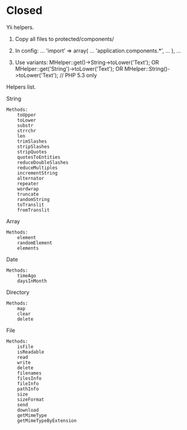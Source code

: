 Closed
======

Yii helpers.

1. Copy all files to protected/components/

2. In config:
	...
	'import' => array(
		...
		'application.components.*',
		...
	),
	...

3. Use variants:
	MHelper::get()->String->toLower('Text');
	OR
	MHelper::get('String')->toLower('Text');
	OR
	MHelper::String()->toLower('Text');	// PHP 5.3 only


Helpers list.

String
	
	Methods:
		toUpper
		toLower
		substr
		strrchr
		len
		trimSlashes
		stripSlashes
		stripQuotes
		quotesToEntities
		reduceDoubleSlashes
		reduceMultiples
		incrementString
		alternator
		repeater
		wordwrap
		truncate
		randomString
		toTranslit
		fromTranslit

Array
	
	Methods:
		element
		randomElement
		elements

Date
	
	Methods:
		timeAgo
		daysInMonth

Directory

	Methods:
		map
		clear
		delete

File
	
	Methods:
		isFile
		isReadable
		read
		write
		delete
		filenames
		filesInfo
		fileInfo
		pathInfo
		size
		sizeFormat
		send
		download
		getMimeType
		getMimeTypeByExtension

